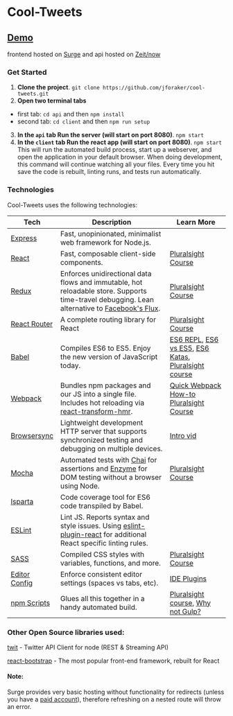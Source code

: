 # Cool-Tweets

## [Demo](http://protective-verse.surge.sh/)
frontend hosted on [Surge](https://surge.sh/) and api hosted on [Zeit/now](https://zeit.co/now)

### Get Started
1. **Clone the project**. `git clone https://github.com/jforaker/cool-tweets.git`
2. **Open two terminal tabs**
- first tab: `cd api` and then `npm install`
- second tab: `cd client` and then `npm run setup`
3. **In the `api` tab Run the server (will start on port 8080)**. `npm start`
4. **In the `client` tab Run the react app (will start on port 8080)**. `npm start`
This will run the automated build process, start up a webserver, and open the application in your default browser. When doing development, this command will continue watching all your files. Every time you hit save the code is rebuilt, linting runs, and tests run automatically.
 

### Technologies
Cool-Tweets uses the following technologies:

| **Tech** | **Description** |**Learn More**|
|----------|-------|---|
|  [Express](https://expressjs.com/)  |   Fast, unopinionated, minimalist web framework for Node.js.    | 
|  [React](https://facebook.github.io/react/)  |   Fast, composable client-side components.    | [Pluralsight Course](https://www.pluralsight.com/courses/react-flux-building-applications)  |
|  [Redux](http://redux.js.org) |  Enforces unidirectional data flows and immutable, hot reloadable store. Supports time-travel debugging. Lean alternative to [Facebook's Flux](https://facebook.github.io/flux/docs/overview.html).| [Pluralsight Course](http://www.pluralsight.com/courses/react-redux-react-router-es6)    |
|  [React Router](https://github.com/reactjs/react-router) | A complete routing library for React | [Pluralsight Course](https://www.pluralsight.com/courses/react-flux-building-applications) |
|  [Babel](http://babeljs.io) |  Compiles ES6 to ES5. Enjoy the new version of JavaScript today.     | [ES6 REPL](https://babeljs.io/repl/), [ES6 vs ES5](http://es6-features.org), [ES6 Katas](http://es6katas.org), [Pluralsight course](https://www.pluralsight.com/courses/javascript-fundamentals-es6)    |
| [Webpack](http://webpack.github.io) | Bundles npm packages and our JS into a single file. Includes hot reloading via [react-transform-hmr](https://www.npmjs.com/package/react-transform-hmr). | [Quick Webpack How-to](https://github.com/petehunt/webpack-howto) [Pluralsight Course](https://www.pluralsight.com/courses/webpack-fundamentals)|
| [Browsersync](https://www.browsersync.io/) | Lightweight development HTTP server that supports synchronized testing and debugging on multiple devices. | [Intro vid](https://www.youtube.com/watch?time_continue=1&v=heNWfzc7ufQ)|
| [Mocha](http://mochajs.org) | Automated tests with [Chai](http://chaijs.com/) for assertions and [Enzyme](https://github.com/airbnb/enzyme) for DOM testing without a browser using Node. | [Pluralsight Course](https://www.pluralsight.com/courses/testing-javascript) |
| [Isparta](https://github.com/douglasduteil/isparta) | Code coverage tool for ES6 code transpiled by Babel. | 
| [ESLint](http://eslint.org/)| Lint JS. Reports syntax and style issues. Using [eslint-plugin-react](https://github.com/yannickcr/eslint-plugin-react) for additional React specific linting rules. | |
| [SASS](http://sass-lang.com/) | Compiled CSS styles with variables, functions, and more. | [Pluralsight Course](https://www.pluralsight.com/courses/better-css)|
| [Editor Config](http://editorconfig.org) | Enforce consistent editor settings (spaces vs tabs, etc). | [IDE Plugins](http://editorconfig.org/#download) |
| [npm Scripts](https://docs.npmjs.com/misc/scripts)| Glues all this together in a handy automated build. | [Pluralsight course](https://www.pluralsight.com/courses/npm-build-tool-introduction), [Why not Gulp?](https://medium.com/@housecor/why-i-left-gulp-and-grunt-for-npm-scripts-3d6853dd22b8#.vtaziro8n)  |


### Other Open Source libraries used:
[twit](https://github.com/ttezel/twit) - Twitter API Client for node (REST & Streaming API)

[react-bootstrap](https://react-bootstrap.github.io/) - The most popular front-end framework, rebuilt for React


#### Note: 
Surge provides very basic hosting without functionality for redirects (unless you have a [paid account](https://surge.sh/help/adding-redirects)), therefore refreshing on a nested route will throw an error.
